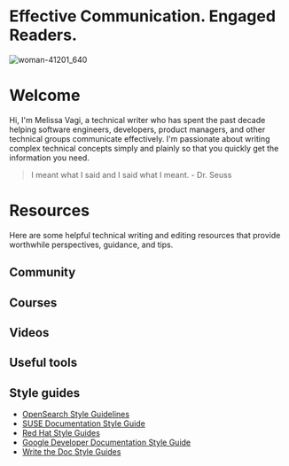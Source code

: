 # Effective Communication. Engaged Readers.

![woman-41201_640](https://user-images.githubusercontent.com/105296784/210022334-f40e6822-64cb-43da-b488-eb4972472286.png)

# Welcome

Hi, I'm Melissa Vagi, a technical writer who has spent the past decade helping software engineers, developers, product managers, and other technical groups communicate effectively. I'm passionate about writing complex technical concepts simply and plainly so that you quickly get the information you need.

> I meant what I said and I said what I meant. - Dr. Seuss

# Resources

Here are some helpful technical writing and editing resources that provide worthwhile perspectives, guidance, and tips.

## Community

## Courses

## Videos

## Useful tools

## Style guides

- [OpenSearch Style Guidelines](https://github.com/opensearch-project/documentation-website/blob/main/STYLE_GUIDE.md)
- [SUSE Documentation Style Guide](https://github.com/SUSE/doc-styleguide)
- [Red Hat Style Guides](https://redhat-documentation.github.io/supplementary-style-guide/)
- [Google Developer Documentation Style Guide](https://developers.google.com/style)
- [Write the Doc Style Guides](https://www.writethedocs.org/guide/writing/style-guides/)
